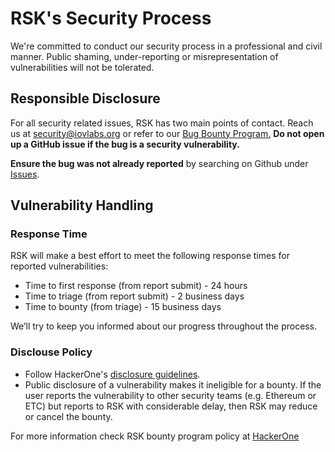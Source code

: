 # RSK's Security Process

We're committed to conduct our security process in a professional and civil manner. Public shaming, under-reporting or misrepresentation of vulnerabilities will not be tolerated.

## Responsible Disclosure

For all security related issues, RSK has two main points of contact. Reach us at <security@iovlabs.org> or refer to our [Bug Bounty Program.](https://www.rsk.co/bounty-program/) **Do not open up a GitHub issue if the bug is a security vulnerability.**

**Ensure the bug was not already reported** by searching on Github under [Issues](https://github.com/rsksmart/rif-marketplace-ui/issues).

## Vulnerability Handling

### Response Time

RSK will make a best effort to meet the following response times for reported vulnerabilities:

* Time to first response (from report submit) - 24 hours
* Time to triage (from report submit) - 2 business days
* Time to bounty (from triage) - 15 business days

We’ll try to keep you informed about our progress throughout the process.

### Disclouse Policy

* Follow HackerOne's [disclosure guidelines](https://www.hackerone.com/disclosure-guidelines).
* Public disclosure of a vulnerability makes it ineligible for a bounty. If the user reports the vulnerability to other security teams (e.g. Ethereum or ETC) but reports to RSK with considerable delay, then RSK may reduce or cancel the bounty.

For more information check RSK bounty program policy at [HackerOne](https://hackerone.com/iovlabs)
